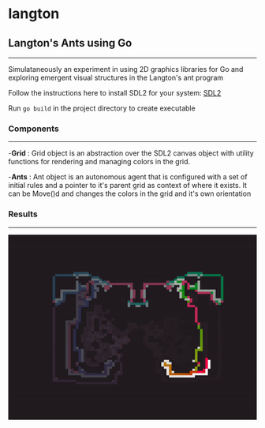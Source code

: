 # langton
## Langton's Ants using Go
---

Simulataneously an experiment in using 2D graphics libraries for Go and exploring emergent visual structures in the Langton's ant program

Follow the instructions here to install SDL2 for your system: [SDL2](https://github.com/veandco/go-sdl2#requirements)

Run `go build` in the project directory to create executable

### Components
---
-**Grid** : Grid object is an abstraction over the SDL2 canvas object with utility functions for rendering and managing colors in the grid.

-**Ants** : Ant object is an autonomous agent that is configured with a set of initial rules and a pointer to it's parent grid as context of where it exists. It can be Move()d and changes the colors in the grid and it's own orientation

### Results
---
![ant_with_fading](/results/ants.gif?raw=true)


